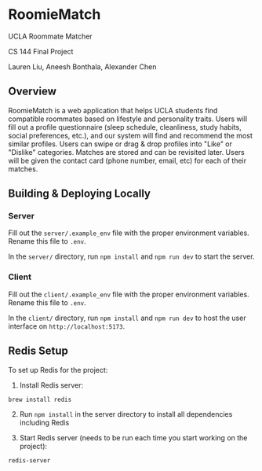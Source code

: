 # RoomieMatch
UCLA Roommate Matcher

CS 144 Final Project

Lauren Liu, Aneesh Bonthala, Alexander Chen

## Overview
RoomieMatch is a web application that helps UCLA students find compatible roommates based on lifestyle and personality traits. Users will fill out a profile questionnaire (sleep schedule, cleanliness, study habits, social preferences, etc.), and our system will find and recommend the most similar profiles. Users can swipe or drag & drop profiles into "Like" or "Dislike" categories. Matches are stored and can be revisited later. Users will be given the contact card (phone number, email, etc) for each of their matches.

## Building & Deploying Locally

### Server

Fill out the `server/.example_env` file with the proper environment variables. Rename this file to `.env`.

In the `server/` directory, run `npm install` and `npm run dev` to start the server.

### Client

Fill out the `client/.example_env` file with the proper environment variables. Rename this file to `.env`.

In the `client/` directory, run `npm install` and `npm run dev` to host the user interface on `http://localhost:5173`.

## Redis Setup
To set up Redis for the project:

1. Install Redis server:
```bash
brew install redis
```

2. Run `npm install` in the server directory to install all dependencies including Redis

3. Start Redis server (needs to be run each time you start working on the project):
```bash
redis-server
```